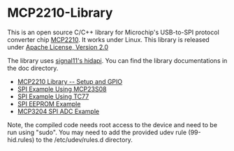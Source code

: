 MCP2210-Library
===============

This is an open source C/C++ library for Microchip's USB-to-SPI protocol converter chip <a href="http://ww1.microchip.com/downloads/en/DeviceDoc/22288A.pdf">MCP2210</a>. It works under Linux. This library is released under <a href="http://www.apache.org/licenses/LICENSE-2.0">Apache License, Version 2.0</a>

The library uses <a href="https://github.com/signal11/hidapi">signal11's hidapi</a>. You can find the library documentations in the doc directory.

<ul>
<li>
<a href="http://www.kerrywong.com/2012/09/27/mcp2210-library/">MCP2210 Library -- Setup and GPIO</a>
</li>
<li>
<a href="http://www.kerrywong.com/2012/10/01/mcp2210-library-spi-example-using-mcp23s08/">SPI Example Using MCP23S08</a>
</li>
<li>
<a href="http://www.kerrywong.com/2012/10/10/mcp2210-library-spi-example-using-tc77/">SPI Example Using TC77</a>
</li>
<li>
<a href="http://www.kerrywong.com/2012/10/15/mcp2210-library-spi-eeprom/">SPI EEPROM Example</a>
</li>
<li>
<a href="http://www.kerrywong.com/2012/10/22/mcp2210-library-mcp3204-spi-adc/">MCP3204 SPI ADC Example</a>
</li>
</ul>

Note, the compiled code needs root access to the device and need to be run using "sudo". You may need to add the provided udev rule (99-hid.rules) to the /etc/udev/rules.d directory. 
